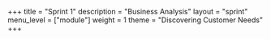 +++
title = "Sprint 1"
description = "Business Analysis"
layout = "sprint"
menu_level = ["module"]
weight = 1
theme = "Discovering Customer Needs"
+++
